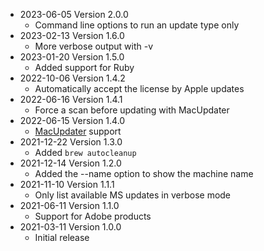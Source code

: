 * 2023-06-05 Version 2.0.0
   * Command line options to run an update type only
* 2023-02-13 Version 1.6.0
   * More verbose output with -v
* 2023-01-20 Version 1.5.0
   * Added support for Ruby
* 2022-10-06 Version 1.4.2
   * Automatically accept the license by Apple updates
* 2022-06-16 Version 1.4.1
   * Force a scan before updating with MacUpdater
 * 2022-06-15 Version 1.4.0
   * [MacUpdater](https://www.corecode.io/macupdater/) support
 * 2021-12-22 Version 1.3.0
   * Added ```brew autocleanup```
 * 2021-12-14 Version 1.2.0
   * Added the --name option to show the machine name
 * 2021-11-10 Version 1.1.1
   * Only list available MS updates in verbose mode
 * 2021-06-11 Version 1.1.0
   * Support for Adobe products
 * 2021-03-11 Version 1.0.0
   * Initial release

